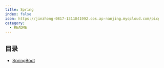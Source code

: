 ```yaml
---
title: Spring
index: false
icon: https://jinzhong-0817-1311841992.cos.ap-nanjing.myqcloud.com/picgo/spring.svg
category:
  - README
---
```


## 目录

- [SpringBoot](spring-boot/)
